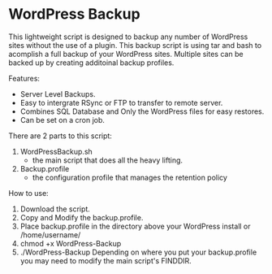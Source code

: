 WordPress Backup
===============

This lightweight script is designed to backup any number of WordPress sites without the use of a plugin. This backup script is using tar and bash to acomplish a full backup of your WordPress sites. Multiple sites can be backed up by creating additoinal backup profiles. 

Features:

- Server Level Backups.
- Easy to intergrate RSync or FTP to transfer to remote server.
- Combines SQL Database and Only the WordPress files for easy restores.
- Can be set on a cron job.


There are 2 parts to this script:

1. WordPressBackup.sh
    - the main script that does all the heavy lifting.
2. Backup.profile
    - the configuration profile that manages the retention policy

How to use:

1. Download the script.
2. Copy and Modify the backup.profile.
3. Place backup.profile in the directory above your WordPress install or /home/username/
4. chmod +x WordPress-Backup
5. ./WordPress-Backup 
    Depending on where you put your backup.profile you may need to modify the main script's FINDDIR.

